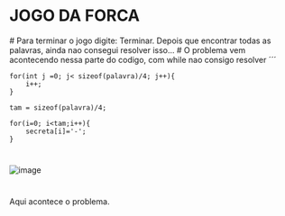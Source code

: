 <h1>JOGO DA FORCA </h1>
#
Para terminar o jogo digite: Terminar. Depois que encontrar todas as palavras, ainda nao consegui resolver isso...
#
O problema vem acontecendo nessa parte do codigo, com while nao consigo resolver 
´´´

    for(int j =0; j< sizeof(palavra)/4; j++){
        i++;
    }

    tam = sizeof(palavra)/4;

    for(i=0; i<tam;i++){
        secreta[i]='-';
    }
    
  #
  ![image](https://user-images.githubusercontent.com/69704112/214846538-c0e16331-16a8-4673-b179-9377c7eb789f.png)
  #
  Aqui acontece o problema.
